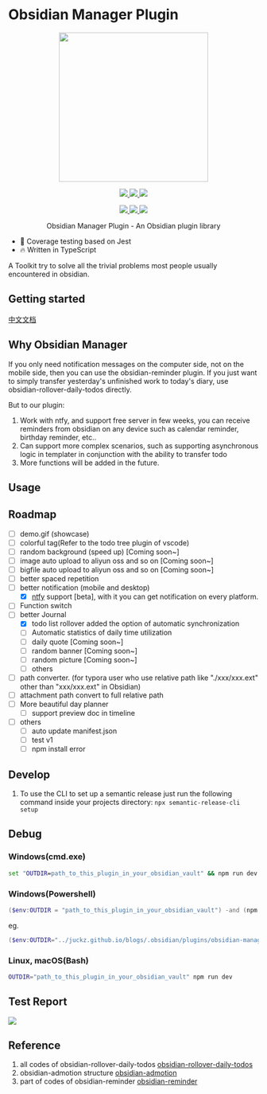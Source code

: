 # Obsidian Manager Plugin

<p align="center">
  <img width="300px" src="https://avatars.githubusercontent.com/u/65011256?s=280&v=4">
</p>

<p align="center">
  <a href="https://github.com/semantic-release/semantic-release">
    <img src="https://img.shields.io/badge/%20%20%F0%9F%93%A6%F0%9F%9A%80-semantic--release-e10079.svg">
  </a>
  <a href="https://npmcharts.com/compare/obsidian-manager?minimal=true">
    <img src="https://img.shields.io/npm/dm/obsidian-manager.svg">
  </a>
  <a href="https://codecov.io/gh/JuckZ/obsidian-manager" > 
    <img src="https://codecov.io/gh/JuckZ/obsidian-manager/branch/master/graph/badge.svg?token=D6DI2HRC5Q"/> 
  </a>
  <br>
</p>

<p align="center">
  <a href="https://www.npmjs.org/package/obsidian-manager">
    <img src="https://img.shields.io/npm/v/obsidian-manager/latest.svg">
  </a>
  <a href="https://www.npmjs.org/package/obsidian-manager">
    <img src="https://img.shields.io/npm/v/obsidian-manager/next.svg">
  </a>
  <a href="https://www.npmjs.org/package/obsidian-manager">
    <img src="https://img.shields.io/npm/v/obsidian-manager/beta.svg">
  </a>
</p>

<p align="center">Obsidian Manager Plugin - An Obsidian plugin library</p>

- 💪 Coverage testing based on Jest
- 🔥 Written in TypeScript

A Toolkit try to solve all the trivial problems most people usually encountered in obsidian.

## Getting started

[中文文档](./README_cn.md)

## Why Obsidian Manager

If you only need notification messages on the computer side, not on the mobile side, then you can use the obsidian-reminder plugin.
If you just want to simply transfer yesterday's unfinished work to today's diary, use obsidian-rollover-daily-todos directly.

But to our plugin:

1. Work with ntfy, and support free server in few weeks, you can receive reminders from obsidian on any device such as calendar reminder, birthday reminder, etc..
2. Can support more complex scenarios, such as supporting asynchronous logic in templater in conjunction with the ability to transfer todo
3. More functions will be added in the future.

## Usage

## Roadmap

- [ ] demo.gif (showcase)
- [ ] colorful tag(Refer to the todo tree plugin of vscode)
- [ ] random background (speed up) [Coming soon~]
- [ ] image auto upload to aliyun oss and so on [Coming soon~]
- [ ] bigfile auto upload to aliyun oss and so on [Coming soon~]
- [ ] better spaced repetition
- [ ] better notification (mobile and desktop)
  - [x] [ntfy](https://ntfy.sh/docs/) support [beta], with it you can get notification on every platform.
- [ ] Function switch
- [ ] better Journal
  - [x] todo list rollover added the option of automatic synchronization
  - [ ] Automatic statistics of daily time utilization
  - [ ] daily quote [Coming soon~]
  - [ ] random banner [Coming soon~]
  - [ ] random picture [Coming soon~]
  - [ ] others
- [ ] path converter. (for typora user who use relative path like "./xxx/xxx.ext" other than "xxx/xxx.ext" in Obsidian)
- [ ] attachment path convert to full relative path
- [ ] More beautiful day planner
  - [ ] support preview doc in timeline
- [ ] others
  - [ ] auto update manifest.json
  - [ ] test v1
  - [ ] npm install error

## Develop

1. To use the CLI to set up a semantic release just run the following command inside your projects directory: `npx semantic-release-cli setup`

## Debug

### Windows(cmd.exe)

```cmd
set "OUTDIR=path_to_this_plugin_in_your_obsidian_vault" && npm run dev
```

### Windows(Powershell)

```powershell
($env:OUTDIR = "path_to_this_plugin_in_your_obsidian_vault") -and (npm run dev)
```

eg.

```powershell
($env:OUTDIR="../juckz.github.io/blogs/.obsidian/plugins/obsidian-manager") -and (npm run dev)
```

### Linux, macOS(Bash)

```bash
OUTDIR="path_to_this_plugin_in_your_obsidian_vault" npm run dev
```

## Test Report

<img src="https://codecov.io/gh/JuckZ/obsidian-manager/branch/master/graphs/sunburst.svg?token=D6DI2HRC5Q"/> 

## Reference

1. all codes of obsidian-rollover-daily-todos [obsidian-rollover-daily-todos](https://github.com/lumoe/obsidian-rollover-daily-todos)
2. obsidian-admotion structure [obsidian-admotion](https://github.com/valentine195/obsidian-admonition)
3. part of codes of obsidian-reminder [obsidian-reminder](https://github.com/uphy/obsidian-reminder)
